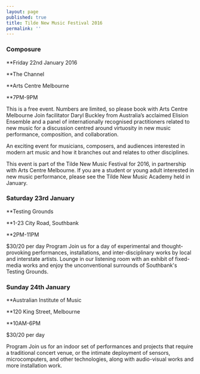 ```yaml
---
layout: page
published: true
title: Tilde New Music Festival 2016
permalink: ''
---
```

### Composure

**Friday 22nd January 2016

**The Channel

**Arts Centre Melbourne

**7PM-9PM

This is a free event. Numbers are limited, so please book with Arts Centre Melbourne
Join facilitator Daryl Buckley from Australia’s acclaimed Elision Ensemble and a panel of internationally recognised practitioners related to new music for a discussion centred around virtuosity in new music performance, composition, and collaboration.

An exciting event for musicians, composers, and audiences interested in modern art music and how it branches out and relates to other disciplines.

This event is part of the Tilde New Music Festival for 2016, in partnership with Arts Centre Melbourne. If you are a student or young adult interested in new music performance, please see the Tilde New Music Academy held in January.

 
### Saturday 23rd January

**Testing Grounds

**1-23 City Road, Southbank

**2PM-11PM

$30/20 per day
Program
Join us for a day of experimental and thought-provoking performances, installations, and inter-disciplinary works by local and interstate artists. Lounge in our listening room with an exhibit of fixed-media works and enjoy the unconventional surrounds of Southbank's Testing Grounds.

 
### Sunday 24th January

**Australian Institute of Music

**120 King Street, Melbourne

**10AM-6PM

$30/20 per day

Program
Join us for an indoor set of performances and projects that require a traditional concert venue, or the intimate deployment of sensors, microcomputers, and other technologies, along with audio-visual works and more installation work.


